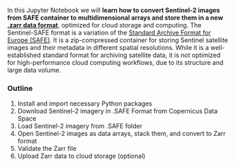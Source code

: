 In this Jupyter Notebook we will __learn how to convert Sentinel-2 images from SAFE container to multidimensional arrays and store them in a new [.zarr data format](https://zarr.dev/)__, optimized for cloud storage and computing.
The Sentinel-SAFE format is a variation of the [Standard Archive Format for Europe (SAFE)](https://user.eumetsat.int/resources/user-guides/sentinel-safe-format-guide). It is a zip-compressed container for storing Sentinel satellite images and their metadata in different spatial resolutions. While it is a well-established standard format for archiving satellite data, it is not optimized for high-performance cloud computing workflows, due to its structure and large data volume.

### Outline
1. Install and import necessary Python packages
2. Download Sentinel-2 imagery in .SAFE Format from Copernicus Data Space
3. Load Sentinel-2 imagery from .SAFE folder
4. Open Sentinel-2 images as data arrays, stack them, and convert to Zarr format
5. Validate the Zarr file
6. Upload Zarr data to cloud storage (optional)
